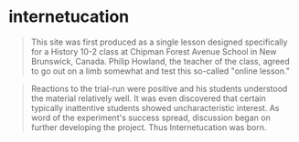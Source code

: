 # internetucation


> This site was first produced as a single lesson designed specifically for a History 10-2 class at Chipman Forest Avenue School in New Brunswick, Canada. Philip Howland, the teacher of the class, agreed to go out on a limb somewhat and test this so-called "online lesson." 

> Reactions to the trial-run were positive and his students understood the material relatively well. It was even discovered that certain typically inattentive students showed uncharacteristic interest. As word of the experiment's success spread, discussion began on further developing the project. Thus Internetucation was born.
